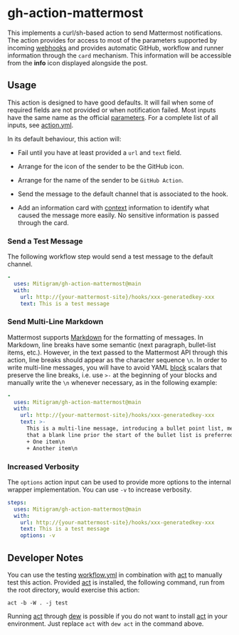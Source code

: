 # gh-action-mattermost

This implements a curl/sh-based action to send Mattermost notifications. The
action provides for access to most of the parameters supported by incoming
[webhooks] and provides automatic GitHub, workflow and runner information
through the `card` mechanism. This information will be accessible from the
**info** icon displayed alongside the post.

  [webhooks]: https://developers.mattermost.com/integrate/incoming-webhooks/

## Usage

This action is designed to have good defaults. It will fail when some of
required fields are not provided or when notification failed. Most inputs have
the same name as the official [parameters]. For a complete list of all inputs,
see [action.yml](./action.yml).

In its default behaviour, this action will:

+ Fail until you have at least provided a `url` and `text` field.
+ Arrange for the icon of the sender to be the GitHub icon.
+ Arrange for the name of the sender to be `GitHub Action`.
+ Send the message to the default channel that is associated to the hook.
+ Add an information card with [context] information to identify what caused the
  message more easily. No sensitive information is passed through the card.

  [parameters]: https://developers.mattermost.com/integrate/incoming-webhooks/#parameters
  [context]: https://docs.github.com/en/actions/learn-github-actions/contexts

### Send a Test Message

The following workflow step would send a test message to the default channel.

```yaml
-
  uses: Mitigram/gh-action-mattermost@main
  with:
    url: http://{your-mattermost-site}/hooks/xxx-generatedkey-xxx
    text: This is a test message
```

### Send Multi-Line Markdown

Mattermost supports [Markdown] for the formatting of messages. In Markdown, line
breaks have some semantic (next paragraph, bullet-list items, etc.). However, in
the text passed to the Mattermost API through this action, line breaks should
appear as the character sequence `\n`. In order to write multi-line messages,
you will have to avoid YAML [block] scalars that preserve the line breaks, i.e.
use `>-` at the beginning of your blocks and manually write the `\n` whenever
necessary, as in the following example:

```yaml
-
  uses: Mitigram/gh-action-mattermost@main
  with:
    url: http://{your-mattermost-site}/hooks/xxx-generatedkey-xxx
    text: >-
      This is a multi-line message, introducing a bullet point list, meaning
      that a blank line prior the start of the bullet list is preferred.\n\n
      + One item\n
      + Another item\n
```

  [Markdown]: https://docs.mattermost.com/messaging/formatting-text.html
  [block]: https://yaml-multiline.info/

### Increased Verbosity

The `options` action input can be used to provide more options to the internal
wrapper implementation. You can use `-v` to increase verbosity.

```yaml
steps:
  uses: Mitigram/gh-action-mattermost@main
  with:
    url: http://{your-mattermost-site}/hooks/xxx-generatedkey-xxx
    text: This is a test message
    options: -v
```

## Developer Notes

You can use the testing [workflow.yml](./workflow.yml) in combination with [act]
to manually test this action. Provided [act] is installed, the following
command, run from the root directory, would exercise this action:

```console
act -b -W . -j test
```

Running [act] through [dew] is possible if you do not want to install [act] in
your environment. Just replace `act` with `dew act` in the command above.

  [act]: https://github.com/nektos/act
  [dew]: https://github.com/efrecon/dew

